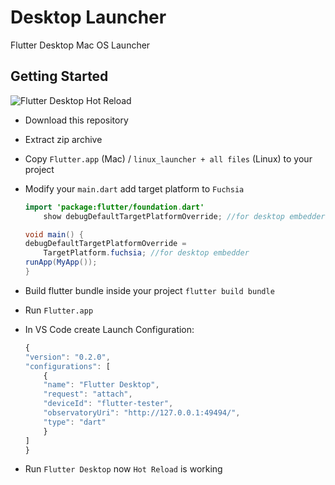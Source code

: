 # Desktop Launcher

Flutter Desktop Mac OS Launcher

## Getting Started

![Flutter Desktop Hot Reload](https://github.com/putraxor/flutter_macos_launcher/blob/master/demo.gif)

- Download this repository
- Extract zip archive
- Copy `Flutter.app` (Mac) / `linux_launcher + all files` (Linux) to your project
- Modify your `main.dart` add target platform to `Fuchsia`

  ```java
  import 'package:flutter/foundation.dart'
      show debugDefaultTargetPlatformOverride; //for desktop embedder

  void main() {
  debugDefaultTargetPlatformOverride =
      TargetPlatform.fuchsia; //for desktop embedder
  runApp(MyApp());
  }
  ```

- Build flutter bundle inside your project `flutter build bundle`
- Run `Flutter.app`
- In VS Code create Launch Configuration:
  ```javascript
  {
  "version": "0.2.0",
  "configurations": [
      {
      "name": "Flutter Desktop",
      "request": "attach",
      "deviceId": "flutter-tester",
      "observatoryUri": "http://127.0.0.1:49494/",
      "type": "dart"
      }
  ]
  }
  ```
- Run `Flutter Desktop` now `Hot Reload` is working
